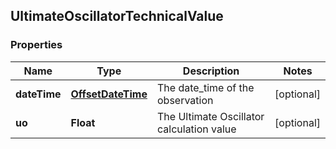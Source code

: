 
## UltimateOscillatorTechnicalValue

### Properties
Name | Type | Description | Notes
------------ | ------------- | ------------- | -------------
**dateTime** | [**OffsetDateTime**](OffsetDateTime.md) | The date_time of the observation |  [optional]
**uo** | **Float** | The Ultimate Oscillator calculation value |  [optional]



